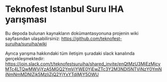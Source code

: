 # Teknofest Istanbul Suru IHA yarışması

Bu depoda bulunan kaynakların dokümantasyonuna projenin wiki sayfasından ulaşabilirsiniz: 
https://github.com/teknofest-suruiha/suruiha/wiki

Ayrıca yarışma hakkındaki tüm iletişim şuradaki slack kanalında gerçekleşmektedir: https://join.slack.com/t/teknofestsuruiha/shared_invite/enQtMzU3MjEzMjcyMTc4LTQwMWVjYzA5MGQ2YmViYWE0YjEwZTc3Y2M3NDI5NTViNzY0YmNiNmNmMDNlZjk5MzliZjQ2YjYxYTdiMjY5OWU

